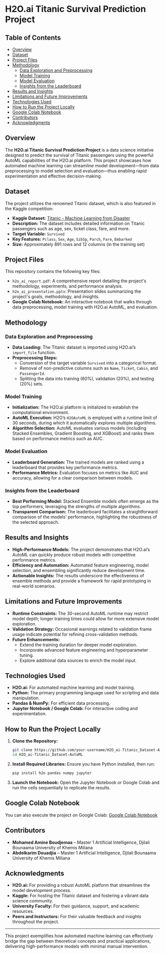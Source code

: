 # H2O.ai Titanic Survival Prediction Project

## Table of Contents
- [Overview](#overview)
- [Dataset](#dataset)
- [Project Files](#project-files)
- [Methodology](#methodology)
  - [Data Exploration and Preprocessing](#data-exploration-and-preprocessing)
  - [Model Training](#model-training)
  - [Model Evaluation](#model-evaluation)
  - [Insights from the Leaderboard](#insights-from-the-leaderboard)
- [Results and Insights](#results-and-insights)
- [Limitations and Future Improvements](#limitations-and-future-improvements)
- [Technologies Used](#technologies-used)
- [How to Run the Project Locally](#how-to-run-the-project-locally)
- [Google Colab Notebook](#google-colab-notebook)
- [Contributors](#contributors)
- [Acknowledgments](#acknowledgments)

## Overview
The **H2O.ai Titanic Survival Prediction Project** is a data science initiative designed to predict the survival of Titanic passengers using the powerful AutoML capabilities of the H2O.ai platform. This project showcases how automated machine learning can streamline model development—from data preprocessing to model selection and evaluation—thus enabling rapid experimentation and effective decision-making.

## Dataset
The project utilizes the renowned Titanic dataset, which is also featured in the Kaggle competition:
- **Kaggle Dataset:** [Titanic - Machine Learning from Disaster](https://www.kaggle.com/competitions/titanic)
- **Description:** The dataset includes detailed information on Titanic passengers such as age, sex, ticket class, fare, and more.
- **Target Variable:** `Survived`
- **Key Features:** `Pclass`, `Sex`, `Age`, `SibSp`, `Parch`, `Fare`, `Embarked`
- **Size:** Approximately 891 rows and 12 columns (in the training set)

## Project Files
This repository contains the following key files:
- `h2o_ai_report.pdf`: A comprehensive report detailing the project's methodology, experiments, and performance analysis.
- `h2o_ai_presentation.pptx`: Presentation slides summarizing the project's goals, methodology, and insights.
- **Google Colab Notebook:** An interactive notebook that walks through data preprocessing, model training with H2O.ai AutoML, and evaluation.

## Methodology

### Data Exploration and Preprocessing
- **Data Loading:** The Titanic dataset is imported using H2O.ai’s `import_file` function.
- **Preprocessing Steps:**
  - Conversion of the target variable `Survived` into a categorical format.
  - Removal of non-predictive columns such as `Name`, `Ticket`, `Cabin`, and `PassengerId`.
  - Splitting the data into training (60%), validation (20%), and testing (20%) sets.

### Model Training
- **Initialization:** The H2O.ai platform is initialized to establish the computational environment.
- **AutoML Execution:** H2O’s `H2OAutoML` is employed with a runtime limit of 30 seconds, during which it automatically explores multiple algorithms.
- **Algorithm Selection:** AutoML evaluates various models (including Stacked Ensembles, Gradient Boosting, and XGBoost) and ranks them based on performance metrics such as AUC.

### Model Evaluation
- **Leaderboard Generation:** The trained models are ranked using a leaderboard that provides key performance metrics.
- **Performance Metrics:** Evaluation focuses on metrics like AUC and accuracy, allowing for a clear comparison between models.

### Insights from the Leaderboard
- **Best Performing Model:** Stacked Ensemble models often emerge as the top performers, leveraging the strengths of multiple algorithms.
- **Transparent Comparison:** The leaderboard facilitates a straightforward comparison of the models’ performance, highlighting the robustness of the selected approach.

## Results and Insights
- **High-Performance Models:** The project demonstrates that H2O.ai’s AutoML can quickly produce robust models with competitive performance metrics.
- **Efficiency and Automation:** Automated feature engineering, model selection, and ensembling significantly reduce development time.
- **Actionable Insights:** The results underscore the effectiveness of ensemble methods and provide a framework for rapid prototyping in real-world scenarios.

## Limitations and Future Improvements
- **Runtime Constraints:** The 30-second AutoML runtime may restrict model depth; longer training times could allow for more extensive model exploration.
- **Validation Strategy:** Occasional warnings related to validation frame usage indicate potential for refining cross-validation methods.
- **Future Enhancements:**
  - Extend the training duration for deeper model exploration.
  - Incorporate advanced feature engineering and hyperparameter tuning.
  - Explore additional data sources to enrich the model input.

## Technologies Used
- **H2O.ai:** For automated machine learning and model training.
- **Python:** The primary programming language used for scripting and data manipulation.
- **Pandas & NumPy:** For efficient data processing.
- **Jupyter Notebook / Google Colab:** For interactive coding and experimentation.

## How to Run the Project Locally
1. **Clone the Repository:**
   ```bash
   git clone https://github.com/your-username/H2O_ai-Titanic_Dataset-AutoML.git
   cd H2O_ai-Titanic_Dataset-AutoML
   ```
2. **Install Required Libraries:**
   Ensure you have Python installed, then run:
   ```bash
   pip install h2o pandas numpy jupyter
   ```
3. **Launch the Notebook:**
   Open the Jupyter Notebook or Google Colab and run the cells sequentially to replicate the results.

## Google Colab Notebook
You can also execute the project on Google Colab:
[Google Colab Notebook](https://colab.research.google.com/drive/1qT0lIhK2tMSSvxCDYbGXek1K6lGZRQB4?usp=sharing)

## Contributors
- **Mohamed Amine Boudjemaa** – Master 1 Artificial Intelligence, Djilali Bounaama University of Khemis Miliana
- **Abdelkarim Douadjia** – Master 1 Artificial Intelligence, Djilali Bounaama University of Khemis Miliana

## Acknowledgments
- **H2O.ai:** For providing a robust AutoML platform that streamlines the model development process.
- **Kaggle:** For hosting the Titanic dataset and fostering a vibrant data science community.
- **University Faculty:** For their guidance, support, and academic resources.
- **Peers and Instructors:** For their valuable feedback and insights throughout the project.

---

This project exemplifies how automated machine learning can effectively bridge the gap between theoretical concepts and practical applications, delivering high-performance models with minimal manual intervention.
